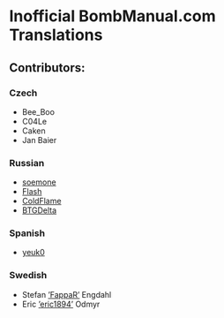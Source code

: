 Inofficial BombManual.com Translations
==============================

## Contributors:

### Czech
  * Bee_Boo
  * C04Le
  * Caken
  * Jan Baier

### Russian
  * [soemone](http://steamcommunity.com/id/Weather_Wizard/)
  * [Flash](http://steamcommunity.com/id/Flash2243/)
  * [ColdFlame](http://steamcommunity.com/id/flamecold/)
  * [BTGDelta](http://steamcommunity.com/id/btgdelta/)

### Spanish
  * [yeuk0](https://steamcommunity.com/id/yeuk0)

### Swedish
  * Stefan [’FappaR’](http://steamcommunity.com/id/FappaR) Engdahl
  * Eric [’eric1894’](http://steamcommunity.com/id/eric1894) Odmyr
